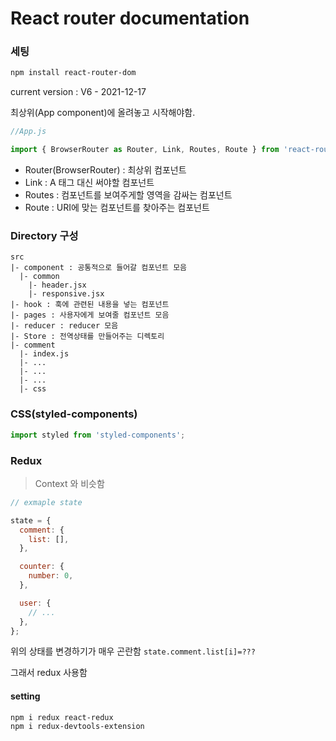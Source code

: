 # React router documentation

### 세팅

```zsh
npm install react-router-dom

```

current version : V6 - 2021-12-17

최상위(App component)에 올려놓고 시작해야함.

```js
//App.js

import { BrowserRouter as Router, Link, Routes, Route } from 'react-router-dom';
```

- Router(BrowserRouter) : 최상위 컴포넌트
- Link : A 태그 대신 써야할 컴포넌트
- Routes : 컴포넌트를 보여주게할 영역을 감싸는 컴포넌트
- Route : URI에 맞는 컴포넌트를 찾아주는 컴포넌트

### Directory 구성

```
src
|- component : 공통적으로 들어갈 컴포넌트 모음
  |- common
    |- header.jsx
    |- responsive.jsx
|- hook : 훅에 관련된 내용을 넣는 컴포넌트
|- pages : 사용자에게 보여줄 컴포넌트 모음
|- reducer : reducer 모음
|- Store : 전역상태를 만들어주는 디렉토리
|- comment
  |- index.js
  |- ...
  |- ...
  |- ...
  |- css
```

### CSS(styled-components)

```js
import styled from 'styled-components';
```

### Redux

> Context 와 비슷함

```js
// exmaple state

state = {
  comment: {
    list: [],
  },

  counter: {
    number: 0,
  },

  user: {
    // ...
  },
};
```

위의 상태를 변경하기가 매우 곤란함
`state.comment.list[i]=???`

그래서 redux 사용함

#### setting

```zsh
npm i redux react-redux
npm i redux-devtools-extension
```
